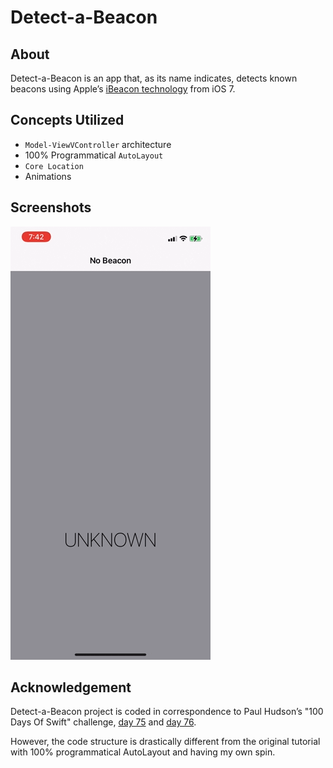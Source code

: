 # Detect-a-Beacon
## About
Detect-a-Beacon is an app that, as its name indicates, detects known beacons using Apple’s [iBeacon technology](https://developer.apple.com/ibeacon/) from iOS 7.

## Concepts Utilized
* `Model-ViewVController` architecture
* 100% Programmatical `AutoLayout`
* `Core Location`
* Animations

## Screenshots
![screenshot.gif](screenshots/screenshot.gif)

## Acknowledgement
Detect-a-Beacon project is coded in correspondence to Paul Hudson’s "100 Days Of Swift" challenge, [day 75](https://www.hackingwithswift.com/100/75) and [day 76](https://www.hackingwithswift.com/100/76).

However, the code structure is drastically different from the original tutorial with 100% programmatical AutoLayout and having my own spin.
